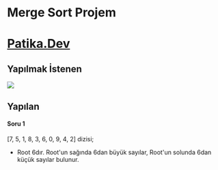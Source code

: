  # Merge Sort Projem 

 # [Patika.Dev](https://www.patika.dev)

 ## Yapılmak İstenen

 ![](/Binary-Search-Tree/Binary.png)

 ## Yapılan

 #### Soru 1

 [7, 5, 1, 8, 3, 6, 0, 9, 4, 2] dizisi;
 * Root 6dır. Root'un sağında 6dan büyük sayılar, Root'un solunda 6dan küçük sayılar bulunur.  
 <a href="/Binary-Search-Tree/Binary-Tree.png" alt="Yapılan">
